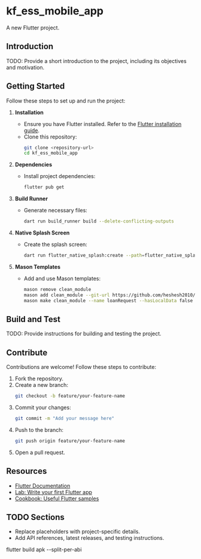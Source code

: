 # kf_ess_mobile_app

A new Flutter project.

## Introduction

TODO: Provide a short introduction to the project, including its objectives and motivation.

## Getting Started

Follow these steps to set up and run the project:

1. **Installation**  
   - Ensure you have Flutter installed. Refer to the [Flutter installation guide](https://docs.flutter.dev/get-started/install).
   - Clone this repository:  
     ```bash
     git clone <repository-url>
     cd kf_ess_mobile_app
     ```

2. **Dependencies**  
   - Install project dependencies:  
     ```bash
     flutter pub get
     ```

3. **Build Runner**  
   - Generate necessary files:  
     ```bash
     dart run build_runner build --delete-conflicting-outputs
     ```

4. **Native Splash Screen**  
   - Create the splash screen:  
     ```bash
     dart run flutter_native_splash:create --path=flutter_native_splash.yaml
     ```

5. **Mason Templates**  
   - Add and use Mason templates:  
     ```bash
     mason remove clean_module
     mason add clean_module --git-url https://github.com/heshesh2010/bricks-diyar/ --git-path clean_module
     mason make clean_module --name loanRequest --hasLocalData false --hasRemoteData true --state_management cubit --areCommentsOn true --addTemplateCode true
     ```

## Build and Test

TODO: Provide instructions for building and testing the project.

## Contribute

Contributions are welcome! Follow these steps to contribute:

1. Fork the repository.
2. Create a new branch:  
   ```bash
   git checkout -b feature/your-feature-name
   ```
3. Commit your changes:  
   ```bash
   git commit -m "Add your message here"
   ```
4. Push to the branch:  
   ```bash
   git push origin feature/your-feature-name
   ```
5. Open a pull request.

## Resources

- [Flutter Documentation](https://docs.flutter.dev/)
- [Lab: Write your first Flutter app](https://docs.flutter.dev/get-started/codelab)
- [Cookbook: Useful Flutter samples](https://docs.flutter.dev/cookbook)

## TODO Sections

- Replace placeholders with project-specific details.
- Add API references, latest releases, and testing instructions.


flutter build apk --split-per-abi